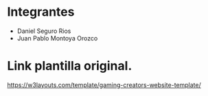 # **Integrantes**
* Daniel Seguro Rios
* Juan Pablo Montoya Orozco
# **Link plantilla original.**
https://w3layouts.com/template/gaming-creators-website-template/
